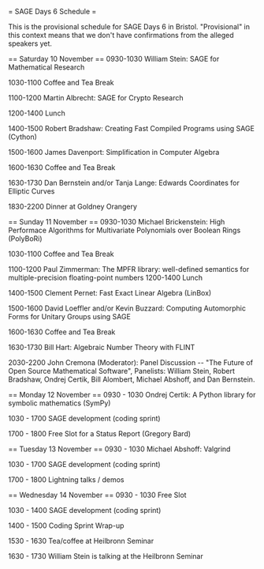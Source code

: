 = SAGE Days 6 Schedule =

This is the provisional schedule for SAGE Days 6 in Bristol. "Provisional" in this context means that we don't have confirmations from the alleged speakers yet.

== Saturday 10 November ==
0930-1030 William Stein: SAGE for Mathematical Research

1030-1100 Coffee and Tea Break

1100-1200 Martin Albrecht: SAGE for Crypto Research

1200-1400 Lunch

1400-1500 Robert Bradshaw: Creating Fast Compiled Programs using SAGE (Cython)

1500-1600 James Davenport: Simplification in Computer Algebra

1600-1630 Coffee and Tea Break

1630-1730 Dan Bernstein and/or Tanja Lange: Edwards Coordinates for Elliptic Curves 

1830-2200 Dinner at Goldney Orangery

== Sunday 11 November ==
0930-1030 Michael Brickenstein: High Performace Algorithms for Multivariate Polynomials over Boolean Rings (PolyBoRi)

1030-1100 Coffee and Tea Break

1100-1200 Paul Zimmerman:  The MPFR library: well-defined semantics for multiple-precision floating-point numbers
1200-1400 Lunch

1400-1500 Clement Pernet: Fast Exact Linear Algebra (LinBox)

1500-1600 David Loeffler and/or Kevin Buzzard: Computing Automorphic
Forms for Unitary Groups using SAGE

1600-1630 Coffee and Tea Break

1630-1730 Bill Hart: Algebraic Number Theory with FLINT

2030-2200 John Cremona (Moderator): Panel Discussion -- "The Future of Open Source Mathematical Software", 
Panelists: William Stein, Robert Bradshaw, Ondrej Certik, Bill Alombert, Michael Abshoff, and Dan Bernstein.

== Monday 12 November ==
0930 - 1030 Ondrej Certik: A Python library for symbolic mathematics (SymPy)

1030 - 1700 SAGE development (coding sprint)

1700 - 1800 Free Slot for a Status Report (Gregory Bard)

== Tuesday 13 November ==
0930 - 1030 Michael Abshoff: Valgrind

1030 - 1700 SAGE development (coding sprint)

1700 - 1800 Lightning talks / demos

== Wednesday 14 November ==
0930 - 1030 Free Slot

1030 - 1400 SAGE development (coding sprint)

1400 - 1500 Coding Sprint Wrap-up

1530 - 1630 Tea/coffee at Heilbronn Seminar

1630 - 1730 William Stein is talking at the Heilbronn Seminar
